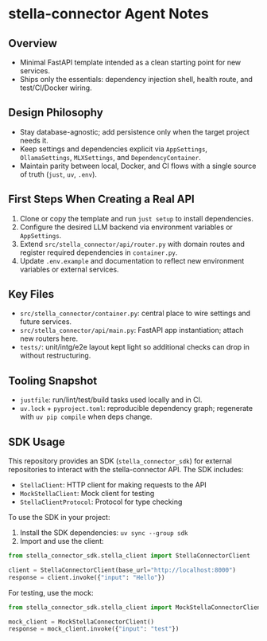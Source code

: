 # stella-connector Agent Notes

## Overview
- Minimal FastAPI template intended as a clean starting point for new services.
- Ships only the essentials: dependency injection shell, health route, and test/CI/Docker wiring.

## Design Philosophy
- Stay database-agnostic; add persistence only when the target project needs it.
- Keep settings and dependencies explicit via `AppSettings`, `OllamaSettings`, `MLXSettings`, and `DependencyContainer`.
- Maintain parity between local, Docker, and CI flows with a single source of truth (`just`, `uv`, `.env`).

## First Steps When Creating a Real API
1. Clone or copy the template and run `just setup` to install dependencies.
2. Configure the desired LLM backend via environment variables or `AppSettings`.
3. Extend `src/stella_connector/api/router.py` with domain routes and register required dependencies in `container.py`.
4. Update `.env.example` and documentation to reflect new environment variables or external services.

## Key Files
- `src/stella_connector/container.py`: central place to wire settings and future services.
- `src/stella_connector/api/main.py`: FastAPI app instantiation; attach new routers here.
- `tests/`: unit/intg/e2e layout kept light so additional checks can drop in without restructuring.

## Tooling Snapshot
- `justfile`: run/lint/test/build tasks used locally and in CI.
- `uv.lock` + `pyproject.toml`: reproducible dependency graph; regenerate with `uv pip compile` when deps change.

## SDK Usage

This repository provides an SDK (`stella_connector_sdk`) for external repositories to interact with the stella-connector API. The SDK includes:

- `StellaClient`: HTTP client for making requests to the API
- `MockStellaClient`: Mock client for testing
- `StellaClientProtocol`: Protocol for type checking

To use the SDK in your project:

1. Install the SDK dependencies: `uv sync --group sdk`
2. Import and use the client:

```python
from stella_connector_sdk.stella_client import StellaConnectorClient

client = StellaConnectorClient(base_url="http://localhost:8000")
response = client.invoke({"input": "Hello"})
```

For testing, use the mock:

```python
from stella_connector_sdk.stella_client import MockStellaConnectorClient

mock_client = MockStellaConnectorClient()
response = mock_client.invoke({"input": "test"})
```
